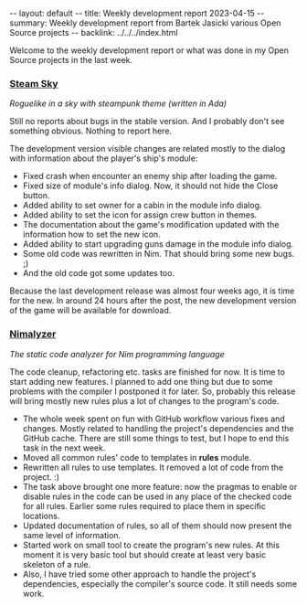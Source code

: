-- layout: default
-- title: Weekly development report 2023-04-15
-- summary: Weekly development report from Bartek Jasicki various Open Source projects
-- backlink: ../../../index.html

Welcome to the weekly development report or what was done in my Open Source
projects in the last week.

### [Steam Sky](https://www.laeran.pl/repositories/steamsky)

*Roguelike in a sky with steampunk theme (written in Ada)*

Still no reports about bugs in the stable version. And I probably don't see
something obvious. Nothing to report here.

The development version visible changes are related mostly to the dialog with
information about the player's ship's module:

* Fixed crash when encounter an enemy ship after loading the game.
* Fixed size of module's info dialog. Now, it should not hide the Close button.
* Added ability to set owner for a cabin in the module info dialog.
* Added ability to set the icon for assign crew button in themes.
* The documentation about the game's modification updated with the information
  how to set the new icon.
* Added ability to start upgrading guns damage in the module info dialog.
* Some old code was rewritten in Nim. That should bring some new bugs. ;)
* And the old code got some updates too.

Because the last development release was almost four weeks ago, it is time for
the new. In around 24 hours after the post, the new development version of the
game will be available for download.

### [Nimalyzer](https://www.laeran.pl/repositories/nimalyzer)

*The static code analyzer for Nim programming language*

The code cleanup, refactoring etc. tasks are finished for now. It is time to
start adding new features. I planned to add one thing but due to some
problems with the compiler I postponed it for later. So, probably this release
will bring mostly new rules plus a lot of changes to the program's code.

* The whole week spent on fun with GitHub workflow various fixes and changes.
  Mostly related to handling the project's dependencies and the GitHub cache.
  There are still some things to test, but I hope to end this task in the next
  week.
* Moved all common rules' code to templates in **rules** module.
* Rewritten all rules to use templates. It removed a lot of code from the
  project. :)
* The task above brought one more feature: now the pragmas to enable or disable
  rules in the code can be used in any place of the checked code for all rules.
  Earlier some rules required to place them in specific locations.
* Updated documentation of rules, so all of them should now present the same
  level of information.
* Started work on small tool to create the program's new rules. At this moment
  it is very basic tool but should create at least very basic skeleton of a
  rule.
* Also, I have tried some other approach to handle the project's dependencies,
  especially the compiler's source code. It still needs some work.
